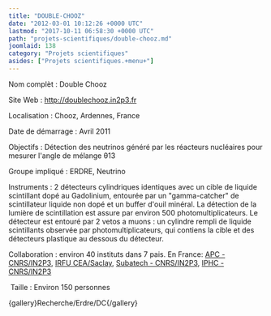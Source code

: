 ```yaml
---
title: "DOUBLE-CHOOZ"
date: "2012-03-01 10:12:26 +0000 UTC"
lastmod: "2017-10-11 06:58:30 +0000 UTC"
path: "projets-scientifiques/double-chooz.md"
joomlaid: 138
category: "Projets scientifiques"
asides: ["Projets scientifiques.+menu+"]
---
```

Nom complèt : Double Chooz

Site Web : http://doublechooz.in2p3.fr

Localisation : Chooz, Ardennes, France

Date de démarrage : Avril 2011

Objectifs : Détection des neutrinos généré par les réacteurs nucléaires pour mesurer l'angle de mélange θ13

Groupe impliqué : ERDRE, Neutrino

Instruments : 2 détecteurs cylindriques identiques avec un cible de liquide scintillant dopé au Gadolinium, entourée par un "gamma-catcher" de scintillateur liquide non dopé et un buffer d'ouil minéral. La détection de la lumière de scintillation est assure par environ 500 photomultiplicateurs. Le détecteur est entouré par 2 vetos a muons : un cylindre rempli de liquide scintillants observée par photomultiplicateurs, qui contiens la cible et des détecteurs plastique au dessous du détecteur.

Collaboration : environ 40 instituts dans 7 pais. En France: [APC - CNRS/IN2P3](http://www.apc.univ-paris7.fr/APC_CS/), [IRFU CEA/Saclay,](http://www-dapnia.cea.fr/) [Subatech - CNRS/IN2P3](http://www-subatech.in2p3.fr/), [IPHC - CNRS/IN2P3](http://iphc.cnrs.fr/)

 Taille : Environ 150 personnes

{gallery}Recherche/Erdre/DC{/gallery}
